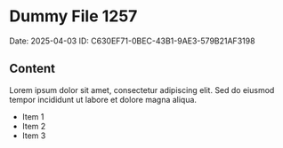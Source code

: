 # Dummy File 1257

Date: 2025-04-03
ID: C630EF71-0BEC-43B1-9AE3-579B21AF3198

## Content

Lorem ipsum dolor sit amet, consectetur adipiscing elit.
Sed do eiusmod tempor incididunt ut labore et dolore magna aliqua.

* Item 1
* Item 2
* Item 3
